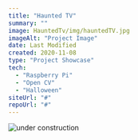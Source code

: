 ```yaml
---
title: "Haunted TV"
summary: ""
image: HauntedTv/img/hauntedTV.jpg
imageAlt: "Project Image"
date: Last Modified
created: 2020-11-08
type: "Project Showcase"
tech:
  - "Raspberry Pi"
  - "Open CV"
  - "Halloween"
siteUrl: "#"
repoUrl: "#"
---
```


![under construction](/images/construction.gif)